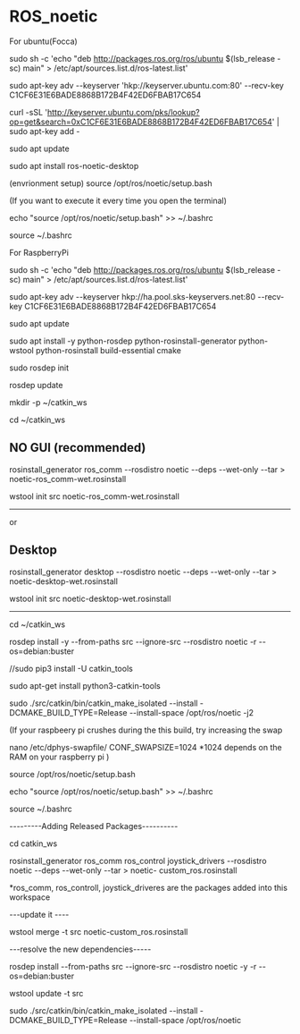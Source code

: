 # ROS_noetic

For ubuntu(Focca)

sudo sh -c 'echo "deb http://packages.ros.org/ros/ubuntu $(lsb_release -sc) main" > /etc/apt/sources.list.d/ros-latest.list'

sudo apt-key adv --keyserver 'hkp://keyserver.ubuntu.com:80' --recv-key C1CF6E31E6BADE8868B172B4F42ED6FBAB17C654

curl -sSL 'http://keyserver.ubuntu.com/pks/lookup?op=get&search=0xC1CF6E31E6BADE8868B172B4F42ED6FBAB17C654' | sudo apt-key add -

sudo apt update

sudo apt install ros-noetic-desktop

(envrionment setup)
source /opt/ros/noetic/setup.bash

(If you want to execute it every time you open the terminal)

echo "source /opt/ros/noetic/setup.bash" >> ~/.bashrc

source ~/.bashrc


For RaspberryPi 

 sudo sh -c 'echo "deb http://packages.ros.org/ros/ubuntu $(lsb_release -sc) main" > /etc/apt/sources.list.d/ros-latest.list'

 sudo apt-key adv --keyserver hkp://ha.pool.sks-keyservers.net:80 --recv-key C1CF6E31E6BADE8868B172B4F42ED6FBAB17C654

 sudo apt update

 sudo apt install -y python-rosdep python-rosinstall-generator python-wstool python-rosinstall build-essential cmake

 sudo rosdep init
 
 rosdep update

 mkdir -p ~/catkin_ws
 
 cd ~/catkin_ws


NO GUI (recommended)
----------------------------------

 rosinstall_generator ros_comm --rosdistro noetic --deps --wet-only --tar > noetic-ros_comm-wet.rosinstall
 
 wstool init src noetic-ros_comm-wet.rosinstall
 

-------------------------------------
 
 
 or 
 
 
 Desktop
 ---------------------------------
 
 rosinstall_generator desktop --rosdistro noetic --deps --wet-only --tar > noetic-desktop-wet.rosinstall

 wstool init src noetic-desktop-wet.rosinstall

----------------------------------


 cd ~/catkin_ws
 
 rosdep install -y --from-paths src --ignore-src --rosdistro noetic -r --os=debian:buster

 //sudo pip3 install -U catkin_tools

 sudo apt-get install python3-catkin-tools


 sudo ./src/catkin/bin/catkin_make_isolated --install -DCMAKE_BUILD_TYPE=Release --install-space /opt/ros/noetic -j2

(If your raspbeery pi crushes during the this build, try increasing the swap

 nano /etc/dphys-swapfile/
 CONF_SWAPSIZE=1024 
*1024 depends on the RAM on your raspberry pi
)

 source /opt/ros/noetic/setup.bash

 echo "source /opt/ros/noetic/setup.bash" >> ~/.bashrc

 source ~/.bashrc


---------Adding Released Packages----------

 cd catkin_ws

 rosinstall_generator ros_comm ros_control joystick_drivers --rosdistro noetic --deps --wet-only --tar > noetic-  custom_ros.rosinstall

*ros_comm, ros_controll, joystick_driveres are the packages added into this workspace

---update it ----

 wstool merge -t src noetic-custom_ros.rosinstall


---resolve the new dependencies-----

 rosdep install --from-paths src --ignore-src --rosdistro noetic -y -r --os=debian:buster

 wstool update -t src


 sudo ./src/catkin/bin/catkin_make_isolated --install -DCMAKE_BUILD_TYPE=Release --install-space /opt/ros/noetic
